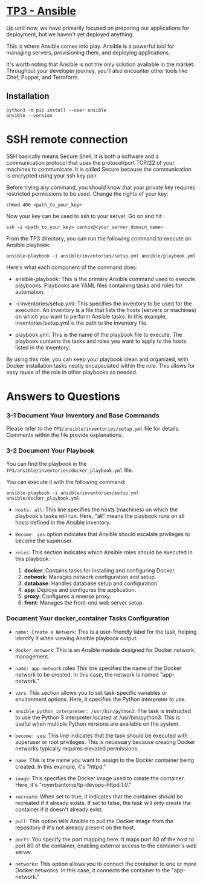 # [TP3 - Ansible](http://school.pages.takima.io/devops-resources/ch3-discover-ansible-tp/)


Up until now, we have primarily focused on preparing our applications for deployment, but we haven't yet deployed anything.

This is where Ansible comes into play. Ansible is a powerful tool for managing servers, provisioning them, and deploying applications.

It's worth noting that Ansible is not the only solution available in the market. Throughout your developer journey, you'll also encounter other tools like Chef, Puppet, and Terraform.

## Installation

```shell
python3 -m pip install --user ansible
ansible --version
````


# SSH remote connection

SSH basically means Secure Shell, it is both a software and a communication protocol that uses the protocol/port TCP/22 of your machines to communicate. It is called Secure because the communication is encrypted using your ssh key pair.

Before trying any command, you should know that your private key requires restricted permissions to be used. Change the rights of your key:
```shell
chmod 400 <path_to_your_key> 
```
Now your key can be used to ssh to your server. Go on and hit :
```shell
ssh -i <path_to_your_key> centos@<your_server_domain_name>
```

From the TP3 directory, you can run the following command to execute an Ansible playbook:

```shell
ansible-playbook -i ansible/inventories/setup.yml ansible/playbook.yml
```
Here's what each component of the command does:

 - ansible-playbook: This is the primary Ansible command used to execute playbooks. Playbooks are YAML files containing tasks and roles for automation.

 - -i inventories/setup.yml: This specifies the inventory to be used for the execution. An inventory is a file that lists the hosts (servers or machines) on which you want to perform Ansible tasks. In this example, inventories/setup.yml is the path to the inventory file.

 - playbook.yml: This is the name of the playbook file to execute. The playbook contains the tasks and roles you want to apply to the hosts listed in the inventory.

By using this role, you can keep your playbook clean and organized, with Docker installation tasks neatly encapsulated within the role. This allows for easy reuse of the role in other playbooks as needed.

# Answers to Questions

### 3-1 Document Your Inventory and Base Commands

Please refer to the `TP3/ansible/inventories/setup.yml` file for details. Comments within the file provide explanations.

### 3-2 Document Your Playbook

You can find the playbook in the `TP3/ansible/inventories/docker_playbook.yml` file.

You can execute it with the following command:

```shell
ansible-playbook -i ansible/inventories/setup.yml ansible/docker_playbook.yml
```


 - `hosts: all`: This line specifies the hosts (machines) on which the playbook's tasks will run. Here, "all" means the playbook runs on all hosts defined in the Ansible inventory.
 - `Become: yes` option indicates that Ansible should escalate privileges to become the superuser.

 - `roles`: This section indicates which Ansible roles should be executed in this playbook: 
   1. **docker**: Contains tasks for installing and configuring Docker.
   2. **network**: Manages network configuration and setup.
   3. **database**: Handles database setup and configuration.
   4. **app**: Deploys and configures the application.
   5. **proxy**: Configures a reverse proxy.
   6. **front**: Manages the front-end web server setup.


### Document Your docker_container Tasks Configuration

 - `name: Create a Network`: This is a user-friendly label for the task, helping identify it when viewing Ansible playbook output.

 - `docker_network`: This is an Ansible module designed for Docker network management.

 - `name: app-network`:roles This line specifies the name of the Docker network to be created. In this case, the network is named "app-network."

 - `vars`: This section allows you to set task-specific variables or environment options. Here, it specifies the Python interpreter to use.

 - `ansible_python_interpreter: /usr/bin/python3`: The task is instructed to use the Python 3 interpreter located at /usr/bin/python3. This is useful when multiple Python versions are available on the system.

 - `become: yes`: This line indicates that the task should be executed with superuser or root privileges. This is necessary because creating Docker networks typically requires elevated permissions.

 - `name`: This is the name you want to assign to the Docker container being created. In this example, it's "httpd."

 - `image`: This specifies the Docker image used to create the container. Here, it's "royerbantoine/tp-devops-httpd:1.0."

 - `recreate`: When set to true, it indicates that the container should be recreated if it already exists. If set to false, the task will only create the container if it doesn't already exist.

 - `pull`: This option tells Ansible to pull the Docker image from the repository if it's not already present on the host.

 - `ports`: You specify the port mapping here. It maps port 80 of the host to port 80 of the container, enabling external access to the container's web server.

 - `networks`: This option allows you to connect the container to one or more Docker networks. In this case, it connects the container to the "app-network."


